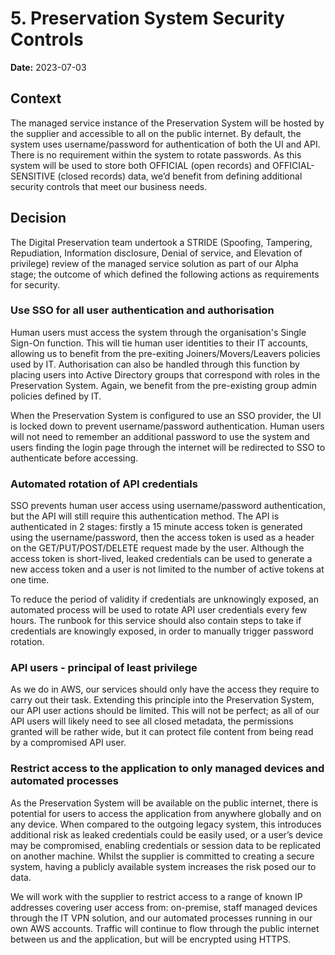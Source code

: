 # 5. Preservation System Security Controls

**Date:** 2023-07-03

## Context

The managed service instance of the Preservation System will be hosted by the supplier and accessible to all on the public internet. By default, the system uses username/password for authentication of both the UI and API. There is no requirement within the system to rotate passwords. As this system will be used to store both OFFICIAL (open records) and OFFICIAL-SENSITIVE (closed records) data, we’d benefit from defining additional security controls that meet our business needs.

## Decision

The Digital Preservation team undertook a STRIDE (Spoofing, Tampering, Repudiation, Information disclosure, Denial of service, and Elevation of privilege) review of the managed service solution as part of our Alpha stage; the outcome of which defined the following actions as requirements for security.

### Use SSO for all user authentication and authorisation

Human users must access the system through the organisation's Single Sign-On function. This will tie human user identities to their IT accounts, allowing us to benefit from the pre-exiting Joiners/Movers/Leavers policies used by IT. Authorisation can also be handled through this function by placing users into Active Directory groups that correspond with roles in the Preservation System. Again, we benefit from the pre-existing group admin policies defined by IT.

When the Preservation System is configured to use an SSO provider, the UI is locked down to prevent username/password authentication. Human users will not need to remember an additional password to use the system and users finding the login page through the internet will be redirected to SSO to authenticate before accessing.

### Automated rotation of API credentials

SSO prevents human user access using username/password authentication, but the API will still require this authentication method. The API is authenticated in 2 stages: firstly a 15 minute access token is generated using the username/password, then the access token is used as a header on the GET/PUT/POST/DELETE request made by the user. Although the access token is short-lived, leaked credentials can be used to generate a new access token and a user is not limited to the number of active tokens at one time.

To reduce the period of validity if credentials are unknowingly exposed, an automated process will be used to rotate API user credentials every few hours. The runbook for this service should also contain steps to take if credentials are knowingly exposed, in order to manually trigger password rotation.

### API users - principal of least privilege

As we do in AWS, our services should only have the access they require to carry out their task. Extending this principle into the Preservation System, our API user actions should be limited. This will not be perfect; as all of our API users will likely need to see all closed metadata, the permissions granted will be rather wide, but it can protect file content from being read by a compromised API user.

### Restrict access to the application to only managed devices and automated processes

As the Preservation System will be available on the public internet, there is potential for users to access the application from anywhere globally and on any device. When compared to the outgoing legacy system, this introduces additional risk as leaked credentials could be easily used, or a user’s device may be compromised, enabling credentials or session data to be replicated on another machine. Whilst the supplier is committed to creating a secure system, having a publicly available system increases the risk posed our to data.

We will work with the supplier to restrict access to a range of known IP addresses covering user access from: on-premise, staff managed devices through the IT VPN solution, and our automated processes running in our own AWS accounts. Traffic will continue to flow through the public internet between us and the application, but will be encrypted using HTTPS.
